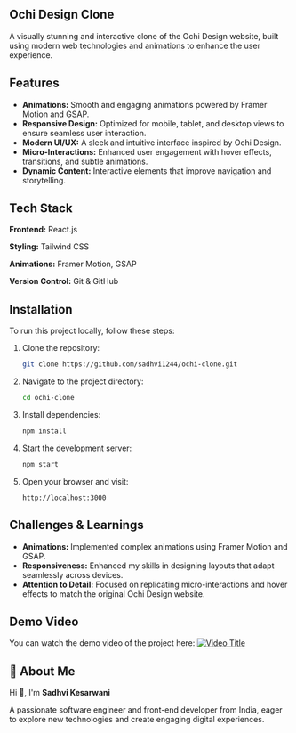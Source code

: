 ## Ochi Design Clone

A visually stunning and interactive clone of the Ochi Design website, built using modern web technologies and animations to enhance the user experience.

## Features

- **Animations:** Smooth and engaging animations powered by Framer Motion and GSAP.
- **Responsive Design:** Optimized for mobile, tablet, and desktop views to ensure seamless user interaction.
- **Modern UI/UX:** A sleek and intuitive interface inspired by Ochi Design.
- **Micro-Interactions:** Enhanced user engagement with hover effects, transitions, and subtle animations.
- **Dynamic Content:** Interactive elements that improve navigation and storytelling.

## Tech Stack

**Frontend:** React.js

**Styling:** Tailwind CSS

**Animations:** Framer Motion, GSAP

**Version Control:** Git & GitHub

## Installation

To run this project locally, follow these steps:

1. Clone the repository:
   ```bash
   git clone https://github.com/sadhvi1244/ochi-clone.git
   ```
2. Navigate to the project directory:
   ```bash
   cd ochi-clone
   ```
3. Install dependencies:
   ```bash
   npm install
   ```
4. Start the development server:
   ```bash
   npm start
   ```
5. Open your browser and visit:
   ```
   http://localhost:3000
   ```
   

## Challenges & Learnings

- **Animations:** Implemented complex animations using Framer Motion and GSAP.
- **Responsiveness:** Enhanced my skills in designing layouts that adapt seamlessly across devices.
- **Attention to Detail:** Focused on replicating micro-interactions and hover effects to match the original Ochi Design website.

## Demo Video

You can watch the demo video of the project here:
[![Video Title](https://img.shields.io/badge/Download-Video-blue)](https://github.com/your-username/your-repo/raw/main/path/to/video.mp4)


## 🚀 About Me

Hi 👋, I'm **Sadhvi Kesarwani**

A passionate software engineer and front-end developer from India, eager to explore new technologies and create engaging digital experiences.

